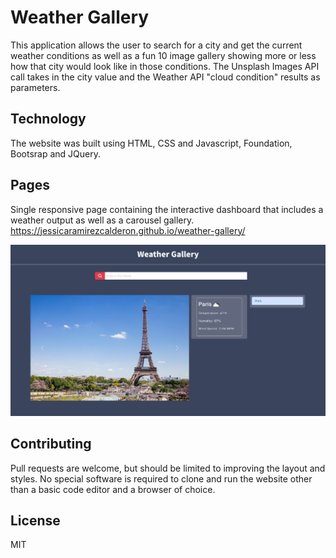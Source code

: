 # Weather Gallery
This application allows the user to search for a city and get the current weather conditions as well as a fun 10 image gallery showing more or less how that city would look like in those conditions. The Unsplash Images API call takes in the city value and the Weather API "cloud condition" results as parameters. 

## Technology

The website was built using HTML, CSS and Javascript, Foundation, Bootsrap and JQuery.

## Pages

Single responsive page containing the interactive dashboard that includes a weather output as well as a carousel gallery.
https://jessicaramirezcalderon.github.io/weather-gallery/ 

![Weather Gallery demo](WGdemo.png)

## Contributing

Pull requests are welcome, but should be limited to improving the layout and styles. No special software is required to clone and run the website other than a basic code editor and a browser of choice. 

## License

MIT

